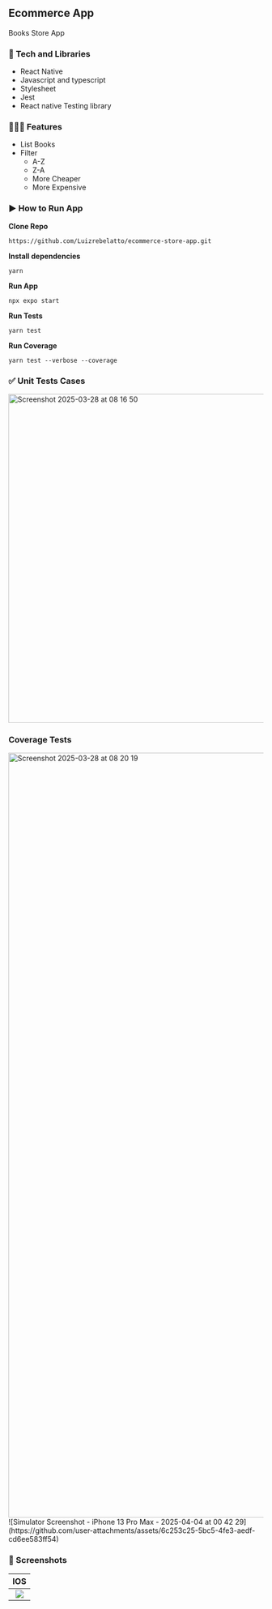 ## Ecommerce App

Books Store App

### 📱 Tech and Libraries

- React Native
- Javascript and typescript
- Stylesheet
- Jest
- React native Testing library

### 👨🏻‍💻 Features
- List Books
- Filter
  - A-Z
  - Z-A
  - More Cheaper
  - More Expensive

### ▶️ How to Run App

**Clone Repo**

```
https://github.com/Luizrebelatto/ecommerce-store-app.git
```

**Install dependencies**

```
yarn
```

**Run App**

```
npx expo start
```

**Run Tests**

```
yarn test
```

**Run Coverage**
```
yarn test --verbose --coverage 
```

### ✅ Unit Tests Cases
<img width="650" alt="Screenshot 2025-03-28 at 08 16 50" src="https://github.com/user-attachments/assets/2b057e1b-9257-4faf-8188-7dffe6181ac0" />

### Coverage Tests
<img width="1511" alt="Screenshot 2025-03-28 at 08 20 19" src="https://github.com/user-attachments/assets/9bbd482c-bacd-42c0-bef2-42705a25654c" />
![Simulator Screenshot - iPhone 13 Pro Max - 2025-04-04 at 00 42 29](https://github.com/user-attachments/assets/6c253c25-5bc5-4fe3-aedf-cd6ee583ff54)

### 📱 Screenshots

 |              IOS               |
| :----------------------------------------: |
 | ![](https://github.com/user-attachments/assets/6c253c25-5bc5-4fe3-aedf-cd6ee583ff54) |
